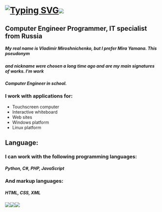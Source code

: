 # [![Typing SVG](https://readme-typing-svg.herokuapp.com?color=%2336BCF7&lines=Hi+there+i'm+Mira+Yamana)](https://git.io/typing-svg)![](https://github.com/blackcater/blackcater/raw/main/images/Hi.gif) 
## Computer Engineer Programmer, IT specialist from Russia

##### My real name is Vladimir Miroshnichenko, but I prefer Mira Yamana. This pseudonym 
##### and nickname were chosen a long time ago and are my main signatures of works. I'm work
##### Computer Engineer in school.


### I work with applications for: 
- Touchscreen computer 
- Interactive whiteboard
- Web sites
- Windows platform
- Linux platform

## Language:
### I can work with the following programming languages: 
##### Python, C#, PHP, JavaScript
### And markup languages:
##### HTML, CSS, XML

![](https://github-profile-summary-cards.vercel.app/api/cards/most-commit-language?username=M-i-r-o-17&theme=solarized_dark)![](https://github-profile-summary-cards.vercel.app/api/cards/repos-per-language?username=M-i-r-o-17&theme=solarized_dark)![](https://github-profile-summary-cards.vercel.app/api/cards/profile-details?username=M-i-r-o-17&theme=solarized_dark)
